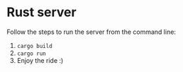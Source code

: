 # Rust server

Follow the steps to run the server from the command line:

1. `cargo build`
2. `cargo run`
3. Enjoy the ride :)
